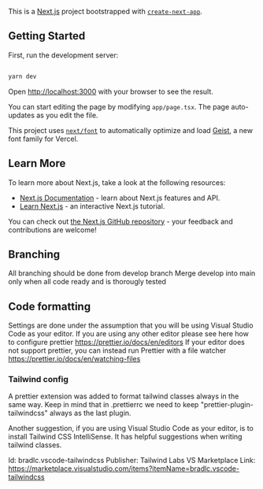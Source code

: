 This is a [Next.js](https://nextjs.org) project bootstrapped with [`create-next-app`](https://nextjs.org/docs/app/api-reference/cli/create-next-app).

## Getting Started

First, run the development server:

```bash

yarn dev

```

Open [http://localhost:3000](http://localhost:3000) with your browser to see the result.

You can start editing the page by modifying `app/page.tsx`. The page auto-updates as you edit the file.

This project uses [`next/font`](https://nextjs.org/docs/app/building-your-application/optimizing/fonts) to automatically optimize and load [Geist](https://vercel.com/font), a new font family for Vercel.

## Learn More

To learn more about Next.js, take a look at the following resources:

- [Next.js Documentation](https://nextjs.org/docs) - learn about Next.js features and API.
- [Learn Next.js](https://nextjs.org/learn) - an interactive Next.js tutorial.

You can check out [the Next.js GitHub repository](https://github.com/vercel/next.js) - your feedback and contributions are welcome!

## Branching

All branching should be done from develop branch
Merge develop into main only when all code ready and is thorougly tested

## Code formatting

Settings are done under the assumption that you will be using Visual Studio Code as your editor.
If you are using any other editor please see here how to configure prettier https://prettier.io/docs/en/editors
If your editor does not support prettier, you can instead run Prettier with a file watcher https://prettier.io/docs/en/watching-files

### Tailwind config

A prettier extension was added to format tailwind classes always in the same way.
Keep in mind that in .prettierrc we need to keep "prettier-plugin-tailwindcss" always as the last plugin.

Another suggestion, if you are using Visual Studio Code as your editor, is to install Tailwind CSS IntelliSense.
It has helpful suggestions when writing tailwind classes.

Id: bradlc.vscode-tailwindcss
Publisher: Tailwind Labs
VS Marketplace Link: https://marketplace.visualstudio.com/items?itemName=bradlc.vscode-tailwindcss
